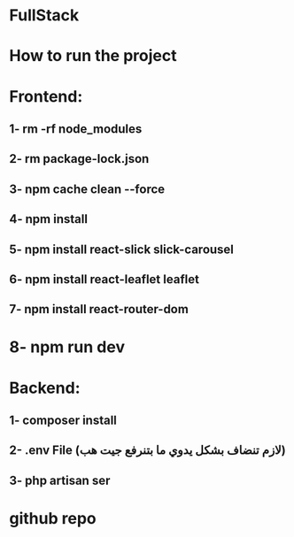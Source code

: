 # FullStack


# How to run the project 

# Frontend:

## 1- rm -rf node_modules
## 2- rm package-lock.json
## 3- npm cache clean --force
## 4- npm install 
## 5- npm install react-slick slick-carousel
## 6- npm install react-leaflet leaflet 
## 7- npm install react-router-dom

# 8- npm run dev


# Backend: 
## 1- composer install
## 2- .env File (لازم تنضاف بشكل يدوي ما بتنرفع جيت هب)
## 3- php artisan ser



# github repo 
